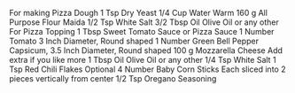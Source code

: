For making Pizza Dough
 1 Tsp Dry Yeast
 1/4 Cup Water Warm
 160 g All Purpose Flour Maida
 1/2 Tsp White Salt
 3/2 Tbsp Oil Olive Oil or any other
For Pizza Topping
 1 Tbsp Sweet Tomato Sauce or Pizza Sauce
 1 Number Tomato 3 Inch Diameter, Round shaped
 1 Number Green Bell Pepper Capsicum, 3.5 Inch Diameter, Round shaped
 100 g Mozzarella Cheese Add extra if you like more
 1 Tbsp Oil Olive Oil or any other
 1/4 Tsp White Salt
 1 Tsp Red Chili Flakes
Optional
 4 Number Baby Corn Sticks Each sliced into 2 pieces vertically from center
 1/2 Tsp Oregano Seasoning
